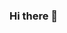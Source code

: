 ### Hi there 👋

<!--
**NandishDeshmukh2412/NandishDeshmukh2412** is a ✨ _special_ ✨ repository because its `README.md` (this file) appears on your GitHub profile.

### "!!Changing lives and enabling dreams!!

### Matching Professionals with the Opportunity @Akamai."

